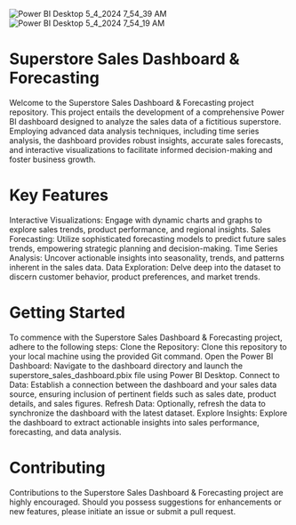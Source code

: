 ![Power BI Desktop 5_4_2024 7_54_39 AM](https://github.com/Aqsaa14/SuperStore-Sales-Dashboard/assets/155834667/abd9679b-947a-4dce-8073-4c256bbfbaa0)
![Power BI Desktop 5_4_2024 7_54_19 AM](https://github.com/Aqsaa14/SuperStore-Sales-Dashboard/assets/155834667/61b078e3-7744-4c56-9f43-7420468de7af)
# Superstore Sales Dashboard & Forecasting
Welcome to the Superstore Sales Dashboard & Forecasting project repository. This project entails the development of a comprehensive Power BI dashboard designed to analyze the sales data of a fictitious superstore. Employing advanced data analysis techniques, including time series analysis, the dashboard provides robust insights, accurate sales forecasts, and interactive visualizations to facilitate informed decision-making and foster business growth.

# Key Features
Interactive Visualizations: Engage with dynamic charts and graphs to explore sales trends, product performance, and regional insights.
Sales Forecasting: Utilize sophisticated forecasting models to predict future sales trends, empowering strategic planning and decision-making.
Time Series Analysis: Uncover actionable insights into seasonality, trends, and patterns inherent in the sales data.
Data Exploration: Delve deep into the dataset to discern customer behavior, product preferences, and market trends.

# Getting Started
To commence with the Superstore Sales Dashboard & Forecasting project, adhere to the following steps:
Clone the Repository: Clone this repository to your local machine using the provided Git command.
Open the Power BI Dashboard: Navigate to the dashboard directory and launch the superstore_sales_dashboard.pbix file using Power BI Desktop.
Connect to Data: Establish a connection between the dashboard and your sales data source, ensuring inclusion of pertinent fields such as sales date, product details, and sales figures.
Refresh Data: Optionally, refresh the data to synchronize the dashboard with the latest dataset.
Explore Insights: Explore the dashboard to extract actionable insights into sales performance, forecasting, and data analysis.

# Contributing
Contributions to the Superstore Sales Dashboard & Forecasting project are highly encouraged. Should you possess suggestions for enhancements or new features, please initiate an issue or submit a pull request.
